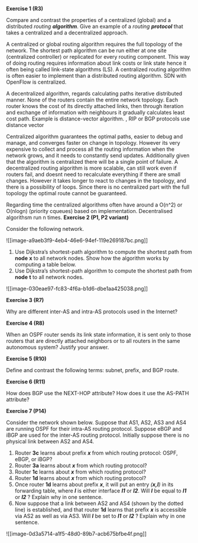 **Exercise 1 (R3)**

Compare and contrast the properties of a centralized (global) and a distributed _routing **algorithm**_. Give an example of a _routing **protocol**_ that takes a centralized and a decentralized approach.

A centralized or global routing algorithm requires the full topology of the network. The shortest path algorithm can be run either at one site (centralized controller) or replicated for every routing component. This way of doing routing requires information about link costs or link state hence it often being called link-state algorithms (LS). A centralized routing algorithm is often easier to implement than a distributed routing algorithm.  SDN with OpenFlow is centralized.

A decentralized algorithm, regards calculating paths iterative distributed manner. None of the routers contain the entire network topology. Each router knows the cost of its directly attached links, then through iteration and exchange of information with neighbours it gradually calculates least cost path. Example is distance-vector algorithm.  , RIP or BGP protocols use distance vector

Centralized algorithm guarantees the optimal paths, easier to debug and manage, and converges faster on change in topology. However its very expensive to collect and process all the routing information when the network grows, and it needs to constantly send updates. Additionally given that the algorithm is centralized there will be a single point of failure. A decentralized routing algorithm is more scalable, can still work even if routers fail, and doesnt need to recalculate everything if there are small changes. However it takes longer to react to changes in the topology, and there is a possibility of loops. Since there is no centralized part with the full topology the optimal route cannot be guaranteed. 

Regarding time the centralized algorithms often have around a O(n^2) or O(nlogn) (priority cqueues) based on implementation. Decentralised algorithsm run n times.
**Exercise 2 (P1, P2 variant)**

Consider the following network.

![[image-a9aeb3f9-4eb4-46e6-94ef-119e269187bc.png]]

1. Use Dijkstra’s shortest-path algorithm to compute the shortest path from **node** **x** to all network nodes. Show how the algorithm works by computing a table below.
2. Use Dijkstra’s shortest-path algorithm to compute the shortest path from **node** **t** to all network nodes.

![[image-030eae97-fc83-4f6a-b1d6-dbe1aa425038.png]]

**Exercise 3 (R7)**

Why are different inter-AS and intra-AS protocols used in the Internet?

**Exercise 4 (R8)**

When an OSPF router sends its link state information, it is sent only to those routers that are directly attached neighbors or to all routers in the same autonomous system? Justify your answer.

**Exercise 5 (R10)**

Define and contrast the following terms: subnet, prefix, and BGP route.

**Exercise 6 (R11)**

How does BGP use the NEXT-HOP attribute? How does it use the AS-PATH attribute?

**Exercise 7 (P14)**

Consider the network shown below. Suppose that AS1, AS2, AS3 and AS4 are running OSPF for their intra-AS routing protocol. Suppose eBGP and iBGP are used for the inter-AS routing protocol. Initially suppose there is no physical link between AS2 and AS4.

1. Router **3c** learns about prefix **_x_** from which routing protocol: OSPF, eBGP, or iBGP?
2. Router **3a** learns about **_x_** from which routing protocol?
3. Router **1c** learns about **_x_** from which routing protocol?
4. Router **1d** learns about **_x_** from which routing protocol?
5. Once router **1d** learns about prefix **_x_**, it will put an entry _(**x,I**)_ in its forwarding table, where **_I_** is either interface **_I1_** or **_I2_**. Will **_I_** be equal to **_I1_** or **_I2_** ? Explain why in one sentence.
6. Now suppose that a link between AS2 and AS4 (shown by the dotted line) is established, and that router **1d** learns that prefix **_x_** is accessible via AS2 as well as via AS3. Will **_I_** be set to **_I1_** or **_I2_** ? Explain why in one sentence.

![[image-0d3a5714-a1f5-48d0-89b7-acb675bfbe4f.png]]
